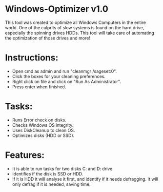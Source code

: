 # Windows-Optimizer v1.0

This tool was created to optimize all Windows Computers in the entire world. One of the culprits of slow systems is found on the hard drive, especially the spinning drives HDDs. This tool will take care of automating the optimization of those drives and more!

# Instructions:
- Open cmd as admin and run "cleanmgr /sageset:0".
- Click the boxes for your cleaning preferences.
- Right click on file and click on "Run As Administrator".
- Press enter when finished.

# Tasks:
- Runs Error check on disks.
- Checks Windows OS integrity.
- Uses DiskCleanup to clean OS.
- Optimizes disks (HDD or SSD).

# Features:
- It is able to run tasks for two disks C: and D: drive.
- Identifies if the disk is SSD or HDD. 
- If it is HDD it will analyse it first, and identify if it needs defragging. It will only defrag if it is needed, saving time.
